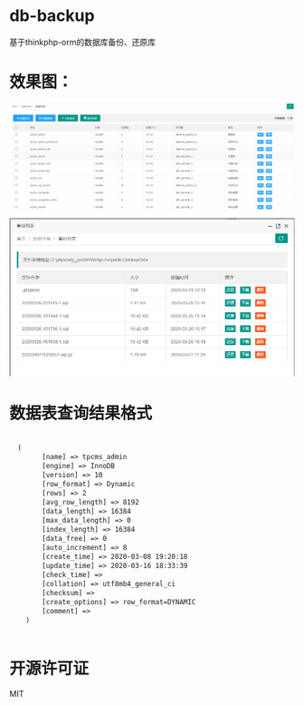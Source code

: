# db-backup
基于thinkphp-orm的数据库备份、还原库

# 效果图：
![数据表列表](/resources/img/db_table_list.png)
![备份文件列表](/resources/img/db_backup_list.png)


# 数据表查询结果格式

```
    
  (
        [name] => tpcms_admin
        [engine] => InnoDB
        [version] => 10
        [row_format] => Dynamic
        [rows] => 2
        [avg_row_length] => 8192
        [data_length] => 16384
        [max_data_length] => 0
        [index_length] => 16384
        [data_free] => 0
        [auto_increment] => 8
        [create_time] => 2020-03-08 19:20:18
        [update_time] => 2020-03-16 18:33:39
        [check_time] => 
        [collation] => utf8mb4_general_ci
        [checksum] => 
        [create_options] => row_format=DYNAMIC
        [comment] => 
    )


```


# 开源许可证
MIT
